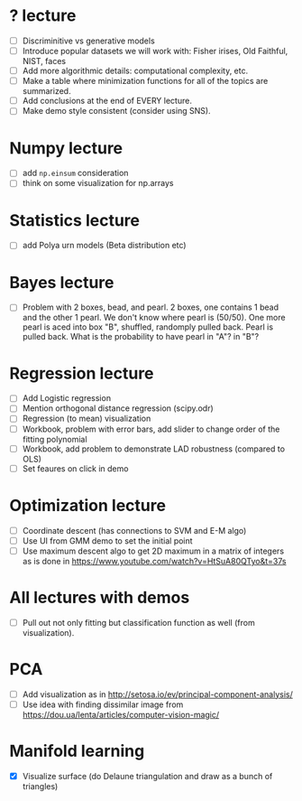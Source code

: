 # ? lecture
- [ ] Discriminitive vs generative models
- [ ] Introduce popular datasets we will work with: Fisher irises, Old Faithful, NIST, faces
- [ ] Add more algorithmic details: computational complexity, etc.
- [ ] Make a table where minimization functions for all of the topics are summarized.
- [ ] Add conclusions at the end of EVERY lecture.
- [ ] Make demo style consistent (consider using SNS).

# Numpy lecture
- [ ] add `np.einsum` consideration
- [ ] think on some visualization for np.arrays

# Statistics lecture
- [ ] add Polya  urn models (Beta distribution etc)

# Bayes lecture
- [ ] Problem with 2 boxes, bead, and pearl. 2 boxes, one contains 1 bead and the other 1 pearl. We don't know where pearl is (50/50). One more pearl is aced into box "B", shuffled, randomply pulled back. Pearl is pulled back. What is the probability to have pearl in "A"? in "B"?

# Regression lecture
- [ ] Add Logistic regression
- [ ] Mention orthogonal distance regression (scipy.odr)
- [ ] Regression (to mean) visualization
- [ ] Workbook, problem with error bars, add slider to change order of the fitting polynomial
- [ ] Workbook, add problem to demonstrate LAD robustness (compared to OLS)
- [ ] Set feaures on click in demo

# Optimization lecture
- [ ] Coordinate descent (has connections to SVM and E-M algo)
- [ ] Use UI from GMM demo to set the initial point
- [ ] Use maximum descent algo to get 2D maximum in a matrix of integers as is done in https://www.youtube.com/watch?v=HtSuA80QTyo&t=37s

# All lectures with demos
- [ ] Pull out not only fitting but classification function as well (from visualization).

# PCA
- [ ] Add visualization as in http://setosa.io/ev/principal-component-analysis/
- [ ] Use idea with finding dissimilar image from https://dou.ua/lenta/articles/computer-vision-magic/ 

# Manifold learning
- [X] Visualize surface (do Delaune triangulation and draw as a bunch of triangles)
